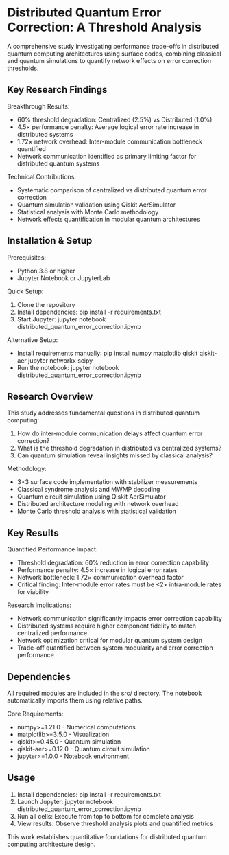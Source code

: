 # Distributed Quantum Error Correction: A Threshold Analysis

A comprehensive study investigating performance trade-offs in distributed quantum computing architectures using surface codes, combining classical and quantum simulations to quantify network effects on error correction thresholds.

## Key Research Findings

Breakthrough Results:
- 60% threshold degradation: Centralized (2.5%) vs Distributed (1.0%) 
- 4.5× performance penalty: Average logical error rate increase in distributed systems
- 1.72× network overhead: Inter-module communication bottleneck quantified
- Network communication identified as primary limiting factor for distributed quantum systems

Technical Contributions:
- Systematic comparison of centralized vs distributed quantum error correction
- Quantum simulation validation using Qiskit AerSimulator  
- Statistical analysis with Monte Carlo methodology
- Network effects quantification in modular quantum architectures

## Installation & Setup

Prerequisites:
- Python 3.8 or higher
- Jupyter Notebook or JupyterLab

Quick Setup:
1. Clone the repository
2. Install dependencies: pip install -r requirements.txt
3. Start Jupyter: jupyter notebook distributed_quantum_error_correction.ipynb

Alternative Setup:
- Install requirements manually: pip install numpy matplotlib qiskit qiskit-aer jupyter networkx scipy
- Run the notebook: jupyter notebook distributed_quantum_error_correction.ipynb

## Research Overview

This study addresses fundamental questions in distributed quantum computing:

1. How do inter-module communication delays affect quantum error correction?
2. What is the threshold degradation in distributed vs centralized systems?  
3. Can quantum simulation reveal insights missed by classical analysis?

Methodology:
- 3×3 surface code implementation with stabilizer measurements
- Classical syndrome analysis and MWMP decoding
- Quantum circuit simulation using Qiskit AerSimulator
- Distributed architecture modeling with network overhead
- Monte Carlo threshold analysis with statistical validation

## Key Results

Quantified Performance Impact:
- Threshold degradation: 60% reduction in error correction capability
- Performance penalty: 4.5× increase in logical error rates
- Network bottleneck: 1.72× communication overhead factor
- Critical finding: Inter-module error rates must be <2× intra-module rates for viability

Research Implications:
- Network communication significantly impacts error correction capability
- Distributed systems require higher component fidelity to match centralized performance  
- Network optimization critical for modular quantum system design
- Trade-off quantified between system modularity and error correction performance

## Dependencies

All required modules are included in the src/ directory. The notebook automatically imports them using relative paths.

Core Requirements:
- numpy>=1.21.0 - Numerical computations
- matplotlib>=3.5.0 - Visualization  
- qiskit>=0.45.0 - Quantum simulation
- qiskit-aer>=0.12.0 - Quantum circuit simulation
- jupyter>=1.0.0 - Notebook environment

## Usage

1. Install dependencies: pip install -r requirements.txt
2. Launch Jupyter: jupyter notebook distributed_quantum_error_correction.ipynb
3. Run all cells: Execute from top to bottom for complete analysis
4. View results: Observe threshold analysis plots and quantified metrics



This work establishes quantitative foundations for distributed quantum computing architecture design.

